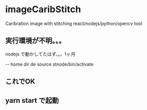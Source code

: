 # imageCaribStitch
Caribration image with stitching react/nodejs/python/opencv tool

実行環境が不明。。。
--
nodejs で動かしてたはず。。。1ヶ月

--
home dir de
source stnode/bin/activate

これでOK
--

yarn start で起動
--
